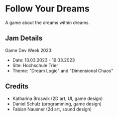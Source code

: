 # Follow Your Dreams
A game about the dreams within dreams.

## Jam Details
Game Dev Week 2023: 
- Date: 13.03.2023 - 19.03.2023
- Site: Hochschule Trier
- Theme: "Dream Logic" and "Dimensional Chaos"

## Credits
- Katharina Broswik (2D art, UI, game design)
- Daniel Schulz (programming, game design)
- Fabian Nausner (2d art, sound design)